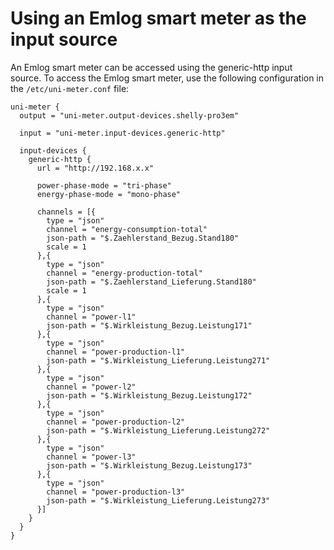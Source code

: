 # Using an Emlog smart meter as the input source

An Emlog smart meter can be accessed using the generic-http input source. To access the Emlog smart meter, use the
following configuration in the `/etc/uni-meter.conf` file:

```hocon
uni-meter {
  output = "uni-meter.output-devices.shelly-pro3em"
  
  input = "uni-meter.input-devices.generic-http"

  input-devices {
    generic-http {
      url = "http://192.168.x.x" 

      power-phase-mode = "tri-phase"
      energy-phase-mode = "mono-phase"

      channels = [{
        type = "json"
        channel = "energy-consumption-total"
        json-path = "$.Zaehlerstand_Bezug.Stand180"
        scale = 1
      },{
        type = "json"
        channel = "energy-production-total"
        json-path = "$.Zaehlerstand_Lieferung.Stand180"
        scale = 1
      },{
        type = "json"
        channel = "power-l1"
        json-path = "$.Wirkleistung_Bezug.Leistung171"
      },{
        type = "json"
        channel = "power-production-l1"
        json-path = "$.Wirkleistung_Lieferung.Leistung271"
      },{
        type = "json"
        channel = "power-l2"
        json-path = "$.Wirkleistung_Bezug.Leistung172"
      },{
        type = "json"
        channel = "power-production-l2"
        json-path = "$.Wirkleistung_Lieferung.Leistung272"
      },{
        type = "json"
        channel = "power-l3"
        json-path = "$.Wirkleistung_Bezug.Leistung173"
      },{
        type = "json"
        channel = "power-production-l3"
        json-path = "$.Wirkleistung_Lieferung.Leistung273"
      }]
    }
  }
}
```
